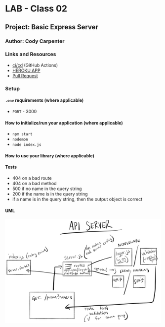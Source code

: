 # LAB - Class 02

## Project: Basic Express Server

### Author: Cody Carpenter

### Links and Resources

- [ci/cd](https://github.com/CallMeCody/basic-express-server/actions) (GitHub Actions)
- [HEROKU APP](https://basic-express-server-lab-02.herokuapp.com/)
- [Pull Request](https://github.com/CallMeCody/basic-express-server/pull/8)

### Setup

#### `.env` requirements (where applicable)

- `PORT` - 3000

#### How to initialize/run your application (where applicable)

- `npm start`
- `nodemon`
- `node index.js`

#### How to use your library (where applicable)

#### Tests

- 404 on a bad route
- 404 on a bad method
- 500 if no name in the query string
- 200 if the name is in the query string
- if a name is in the query string, then the output object is correct

#### UML

![UML Example](uml.jpg)
